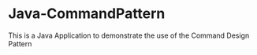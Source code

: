 # Java-CommandPattern
This is a Java Application to demonstrate the use of the Command Design Pattern
